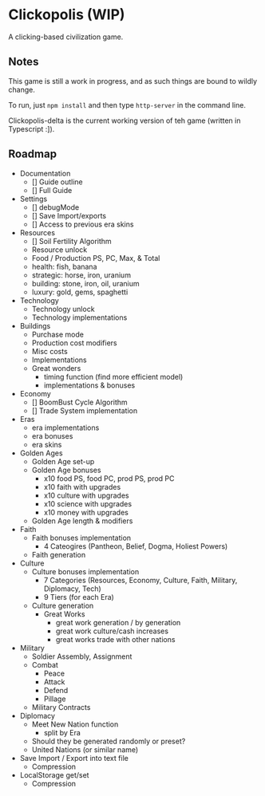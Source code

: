 # Clickopolis (WIP)
A clicking-based civilization game.

## Notes
This game is still a work in progress, and as such things are bound to wildly change.

To run, just `npm install` and then type `http-server` in the command line.

Clickopolis-delta is the current working version of teh game (written in Typescript :]).

## Roadmap
- Documentation
  - [] Guide outline
  - [] Full Guide
- Settings
  - [] debugMode
  - [] Save Import/exports
  - [] Access to previous era skins
- Resources
  - [] Soil Fertility Algorithm
  - Resource unlock
  - Food / Production PS, PC, Max, & Total
  - health: fish, banana
  - strategic: horse, iron, uranium
  - building: stone, iron, oil, uranium
  - luxury: gold, gems, spaghetti
- Technology
  - Technology unlock
  - Technology implementations
- Buildings
  - Purchase mode
  - Production cost modifiers
  - Misc costs
  - Implementations
  - Great wonders
    - timing function (find more efficient model)
    - implementations & bonuses
- Economy
  - [] BoomBust Cycle Algorithm
  - [] Trade System implementation 
- Eras
  - era implementations
  - era bonuses
  - era skins
- Golden Ages
  - Golden Age set-up
  - Golden Age bonuses
    - x10 food PS, food PC, prod PS, prod PC
    - x10 faith with upgrades
    - x10 culture with upgrades
    - x10 science with upgrades
    - x10 money with upgrades
  - Golden Age length & modifiers
- Faith
  - Faith bonuses implementation
    - 4 Cateogires (Pantheon, Belief, Dogma, Holiest Powers)
  - Faith generation
- Culture
  - Culture bonuses implementation
    - 7 Categories (Resources, Economy, Culture, Faith, Military, Diplomacy, Tech)
    - 9 Tiers (for each Era)
  - Culture generation
    - Great Works
      - great work generation / by generation
      - great work culture/cash increases
      - great works trade with other nations
- Military
  - Soldier Assembly, Assignment
  - Combat
    - Peace
    - Attack
    - Defend
    - Pillage
  - Military Contracts
- Diplomacy
  - Meet New Nation function
    - split by Era
  - Should they be generated randomly or preset?
  - United Nations (or similar name)
- Save Import / Export into text file
  - Compression
- LocalStorage get/set
  - Compression
